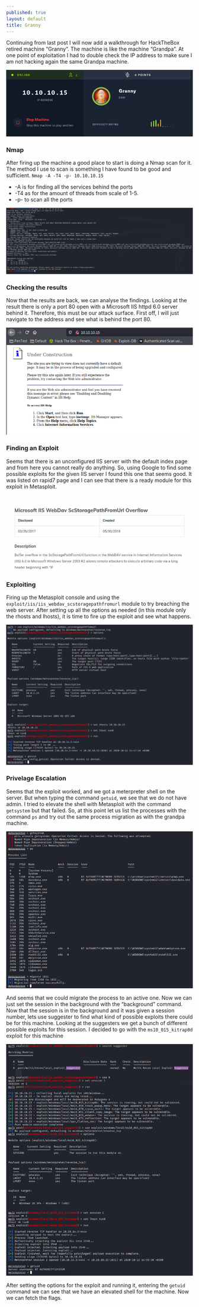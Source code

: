 ```yaml
---
published: true
layout: default
title: Granny
---
```




Continuing from last post I will now add a walkthrough for HackTheBox retired machine “Granny”. The machine is like the machine “Grandpa”. At one point of exploitation I had to double check the IP address to make sure I am not hacking again the same Grandpa machine.

![banner](../images/Grandma/granny_banner.png)

### Nmap
After firing up the machine a good place to start is doing a Nmap scan for it. The method I use to scan is something I have found to be good and sufficient. 
`Nmap -A -T4 -p- 10.10.10.15`
* -A is for finding all the services behind the ports
* -T4 as for the amount of threads from scale of 1-5. 
* -p- to scan all the ports
	
![nmap](../images/Grandma/1-nmap.png)

### Checking the results
Now that the results are back, we can analyse the findings. Looking at the result there is only a port 80 open with a Microsoft IIS httpd 6.0 server behind it. Therefore, this must be our attack surface. First off, I will just navigate to the address and see what is behind the port 80.

![website](../images/Grandma/2-website.png)

### Finding an Exploit
Seems that there is an unconfigured IIS server with the default index page and from here you cannot really do anything. So, using Google to find some possible exploits for the given IIS server I found this one that seems good. It was listed on rapid7 page and I can see that there is a ready module for this exploit in Metasploit.

![exploit](../images/Grandma/3-Exploit_granny.png)

### Exploiting
Firing up the Metasploit console and using the `exploit/iis/iis_webdav_scstoragepathfromurl` module to try breaching the web server. After setting up all the options as needed (in this module only the rhosts and lhosts), it is time to fire up the exploit and see what happens.

![shell](../images/Grandma/4-metasploit_shell.png)

### Privelage Escalation
Seems that the exploit worked, and we got a meterpreter shell on the server. But when typing the command `getuid`, we see that we do not have admin. I tried to elevate the shell with Metasploit with the command `getsystem` but that failed. So, at this point let us list the processes with the command `ps` and try out the same process migration as with the grandpa machine.

![migrate](../images/Grandma/5-migrate.png)

And seems that we could migrate the process to an active one. Now we can just set the session in the background with the “background” command.
Now that the session is in the background and it was given a session number, lets use suggester to find what kind of possible exploits there could be for this machine. Looking at the suggesters we get a bunch of different possible exploits for this session. I decided to go with the `ms10_015_kitrap0d` exploit for this machine

![admin](../images/Grandma/6-msf_shell_system.png)

After setting the options for the exploit and running it, entering the `getuid` command we can see that we have an elevated shell for the machine. Now we can fetch the flags.
